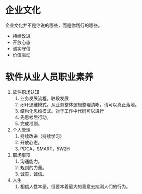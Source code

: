 # 企业文化
企业文化并不是你说的哪些，而是你践行的哪些。
- 持续改进
- 开放心态
- 诚实守信
- 价值驱动


# 软件从业人员职业素养

1. 软件职场认知
    1. 业务发展流程。驻段发展
    2. 闭环思维模式。从业务整体逻辑整理清晰，请可以真正落地。
    3. 结构化思维模式。对于工作中代码可以进行
    4. 先思考后行动。
    5. 完成准则。
2. 个人管理
    1. 持续改进（持续学习）
    2. 开放心态。
    3. PDCA，SMART，5W2H
3. 职场事项
    1. 沟通能力。
    2. 规则的力量。
    3. 诚实，诚信。
4. 人生
    1. 相信人性本恶，但要本着最大的善意去揣测人们的行为。
